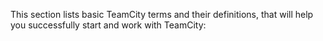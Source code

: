 [//]: # (title: Concepts)
[//]: # (auxiliary-id: Concepts)

This section lists basic TeamCity terms and their definitions, that will help you successfully start and work with TeamCity:

<toc/>


